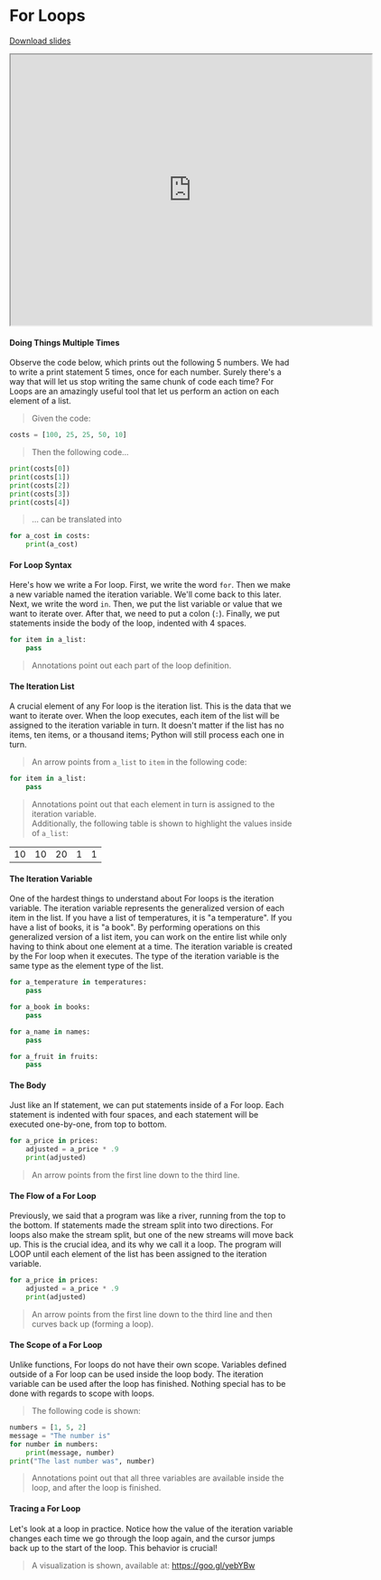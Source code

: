 # For Loops

[Download slides](For%20Loops.pdf)


<iframe style="width: 640px; height: 480px;" width="300" height="150" allowfullscreen="allowfullscreen" webkitallowfullscreen="webkitallowfullscreen" mozallowfullscreen="mozallowfullscreen"
title="Introduction.pdf"
src="https://www.youtube.com/embed/cx686txSx_c?feature=oembed&amp;rel=0" ></iframe>


#### Doing Things Multiple Times

Observe the code below, which prints out the following 5 numbers.
We had to write a print statement 5 times, once for each number.
Surely there's a way that will let us stop writing the same chunk of code each time?
For Loops are an amazingly useful tool that let us perform an action on each element of a list.

> Given the code:

```python
costs = [100, 25, 25, 50, 10]
```

> Then the following code...

```python
print(costs[0])
print(costs[1])
print(costs[2])
print(costs[3])
print(costs[4])
```

> ... can be translated into

```python
for a_cost in costs:
    print(a_cost)
```

#### For Loop Syntax

Here's how we write a For loop.
First, we write the word `for`.
Then we make a new variable named the iteration variable.
We'll come back to this later.
Next, we write the word `in`.
Then, we put the list variable or value that we want to iterate over.
After that, we need to put a colon (`:`).
Finally, we put statements inside the body of the loop, indented with 4 spaces.

```python
for item in a_list:
    pass
```

> Annotations point out each part of the loop definition.

#### The Iteration List

A crucial element of any For loop is the iteration list.
This is the data that we want to iterate over.
When the loop executes, each item of the list will be assigned to the iteration variable in turn.
It doesn't matter if the list has no items, ten items, or a thousand items; Python will still process each one in turn.

> An arrow points from `a_list` to `item` in the following code:

```python
for item in a_list:
    pass
```

> Annotations point out that each element in turn is assigned to the iteration variable.  
> Additionally, the following table is shown to highlight the values inside of `a_list`:


<table>
    <tr>
        <td>10</td>
        <td>10</td>
        <td>20</td>
        <td>1</td>
        <td>1</td>
    </tr>
</table>

#### The Iteration Variable

One of the hardest things to understand about For loops is the iteration variable.
The iteration variable represents the generalized version of each item in the list.
If you have a list of temperatures, it is "a temperature".
If you have a list of books, it is "a book".
By performing operations on this generalized version of a list item, you can work on the entire list while only having to think about one element at a time.
The iteration variable is created by the For loop when it executes.
The type of the iteration variable is the same type as the element type of the list.

```python
for a_temperature in temperatures:
    pass

for a_book in books:
    pass

for a_name in names:
    pass

for a_fruit in fruits:
    pass
```

#### The Body

Just like an If statement, we can put statements inside of a For loop.
Each statement is indented with four spaces, and each statement will be executed one-by-one, from top to bottom.

```python
for a_price in prices:
    adjusted = a_price * .9
    print(adjusted)
```

> An arrow points from the first line down to the third line.

#### The Flow of a For Loop

Previously, we said that a program was like a river, running from the top to the bottom.
If statements made the stream split into two directions.
For loops also make the stream split, but one of the new streams will move back up.
This is the crucial idea, and its why we call it a loop.
The program will LOOP until each element of the list has been assigned to the iteration variable.

```python
for a_price in prices:
    adjusted = a_price * .9
    print(adjusted)
```

> An arrow points from the first line down to the third line and then curves back up (forming a loop).

#### The Scope of a For Loop

Unlike functions, For loops do not have their own scope.
Variables defined outside of a For loop can be used inside the loop body.
The iteration variable can be used after the loop has finished.
Nothing special has to be done with regards to scope with loops.

> The following code is shown:

```python
numbers = [1, 5, 2]
message = "The number is"
for number in numbers:
    print(message, number)
print("The last number was", number)
```

> Annotations point out that all three variables are available inside the loop, and after the loop is finished.

#### Tracing a For Loop
Let's look at a loop in practice.
Notice how the value of the iteration variable changes each time we go through the loop again, and the cursor jumps back up to the start of the loop.
This behavior is crucial!


> A visualization is shown, available at: https://goo.gl/yebYBw

